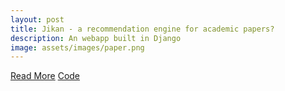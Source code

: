```yaml
---
layout: post
title: Jikan - a recommendation engine for academic papers?
description: An webapp built in Django
image: assets/images/paper.png
---
```



<a href="" class="button">Read More</a>
<a href="https://github.com/onyilam/jikan" class="button">Code</a>
